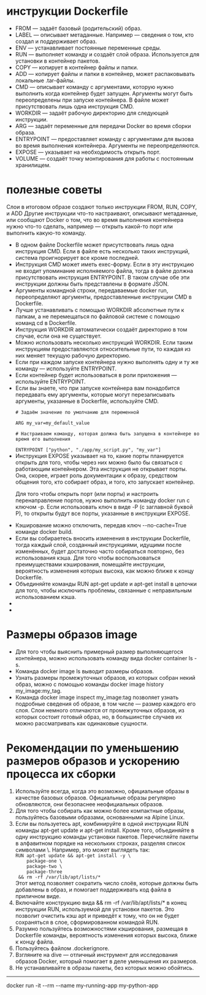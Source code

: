 # инструкции Dockerfile
<ul>
<li>FROM — задаёт базовый (родительский) образ.</li>
<li>LABEL — описывает метаданные. Например — сведения о том, кто создал и поддерживает образ.</li>
<li>ENV — устанавливает постоянные переменные среды.</li>
<li>RUN — выполняет команду и создаёт слой образа. Используется для установки в контейнер пакетов.</li>
<li>COPY — копирует в контейнер файлы и папки.</li>
<li>ADD — копирует файлы и папки в контейнер, может распаковывать локальные .tar-файлы.</li>
<li>CMD — описывает команду с аргументами, которую нужно выполнить когда контейнер будет запущен. Аргументы могут быть переопределены при запуске контейнера. В файле может присутствовать лишь одна инструкция CMD.</li>
<li>WORKDIR — задаёт рабочую директорию для следующей инструкции.</li>
<li>ARG — задаёт переменные для передачи Docker во время сборки образа.</li>
<li>ENTRYPOINT — предоставляет команду с аргументами для вызова во время выполнения контейнера. Аргументы не переопределяются.</li>
<li>EXPOSE — указывает на необходимость открыть порт.</li>
<li>VOLUME — создаёт точку монтирования для работы с постоянным хранилищем.</li>

</ul>

# полезные советы

<p>Слои в итоговом образе создают только инструкции FROM, RUN, COPY, и ADD
Другие инструкции что-то настраивают, описывают метаданные, или сообщают Docker о том, что во время выполнения контейнера нужно что-то сделать, например — открыть какой-то порт или выполнить какую-то команду.</p>

<ul>
<li>В одном файле Dockerfile может присутствовать лишь одна инструкция CMD. Если в файле есть несколько таких инструкций, система проигнорирует все кроме последней.</li>
<li>Инструкция CMD может иметь exec-форму. Если в эту инструкцию не входит упоминание исполняемого файла, тогда в файле должна присутствовать инструкция ENTRYPOINT. В таком случае обе эти инструкции должны быть представлены в формате JSON.</li>
<li>Аргументы командной строки, передаваемые docker run, переопределяют аргументы, предоставленные инструкции CMD в Dockerfile.</li>
<li>Лучше устанавливать с помощью WORKDIR абсолютные пути к папкам, а не перемещаться по файловой системе с помощью команд cd в Dockerfile.</li>
<li>Инструкция WORKDIR автоматически создаёт директорию в том случае, если она не существует.</li>
<li>Можно использовать несколько инструкций WORKDIR. Если таким инструкциям предоставляются относительные пути, то каждая из них меняет текущую рабочую директорию.</li>
<li>Если при каждом запуске контейнера нужно выполнять одну и ту же команду — используйте ENTRYPOINT.</li>
<li>Если контейнер будет использоваться в роли приложения — используйте ENTRYPOINT.</li>
<li>Если вы знаете, что при запуске контейнера вам понадобится передавать ему аргументы, которые могут перезаписывать аргументы, указанные в Dockerfile, используйте CMD.</li>
<code>
# Задаём значение по умолчанию для переменной <br>
ARG my_var=my_default_value <br>
# Настраиваем команду, которая должна быть запущена в контейнере во время его выполнения <br>
ENTRYPOINT ["python", "./app/my_script.py", "my_var"]
</code>
<li>Инструкция EXPOSE указывает на то, какие порты планируется открыть для того, чтобы через них можно было бы связаться с работающим контейнером. Эта инструкция не открывает порты. Она, скорее, играет роль документации к образу, средством общения того, кто собирает образ, и того, кто запускает контейнер.

Для того чтобы открыть порт (или порты) и настроить перенаправление портов, нужно выполнить команду docker run с ключом -p. Если использовать ключ в виде -P (с заглавной буквой P), то открыты будут все порты, указанные в инструкции EXPOSE.</li>
<li>Кэширование можно отключить, передав ключ --no-cache=True команде docker build.</li>
<li>Если вы собираетесь вносить изменения в инструкции Dockerfile, тогда каждый слой, созданный инструкциями, идущими после изменённых, будет достаточно часто собираться повторно, без использования кэша. Для того чтобы воспользоваться преимуществами кэширования, помещайте инструкции, вероятность изменения которых высока, как можно ближе к концу Dockerfile.</li>
<li>Объединяйте команды RUN apt-get update и apt-get install в цепочки для того, чтобы исключить проблемы, связанные с неправильным использованием кэша.</li>
<li></li>
<li></li>
</ul>

# Размеры образов image
<ul>
<li>Для того чтобы выяснить примерный размер выполняющегося контейнера, можно использовать команду вида docker container ls -s.</li>
<li>Команда docker image ls выводит размеры образов.</li>
<li>Узнать размеры промежуточных образов, из которых собран некий образ, можно с помощью команды docker image history my_image:my_tag.</li>
<li>Команда docker image inspect my_image:tag позволяет узнать подробные сведения об образе, в том числе — размер каждого его слоя. Слои немного отличаются от промежуточных образов, из которых состоит готовый образ, но, в большинстве случаев их можно рассматривать как одинаковые сущности.</li>
</ul>

# Рекомендации по уменьшению размеров образов и ускорению процесса их сборки

<ol>
<li>Используйте всегда, когда это возможно, официальные образы в качестве базовых образов. Официальные образы регулярно обновляются, они безопаснее неофициальных образов.</li>
<li>Для того чтобы собирать как можно более компактные образы, пользуйтесь базовыми образами, основанными на Alpine Linux.</li>
<li>Если вы пользуетесь apt, комбинируйте в одной инструкции RUN команды apt-get update и apt-get install. Кроме того, объединяйте в одну инструкцию команды установки пакетов. Перечисляйте пакеты в алфавитном порядке на нескольких строках, разделяя список символами \. Например, это может выглядеть так:
<code>
RUN apt-get update && apt-get install -y \
    package-one \
    package-two \
    package-three
 && rm -rf /var/lib/apt/lists/*
</code>
Этот метод позволяет сократить число слоёв, которые должны быть добавлены в образ, и помогает поддерживать код файла в приличном виде.
</li>
<li>Включайте конструкцию вида && rm -rf /var/lib/apt/lists/* в конец инструкции RUN, используемой для установки пакетов. Это позволит очистить кэш apt и приведёт к тому, что он не будет сохраняться в слое, сформированном командой RUN.</li>
<li>Разумно пользуйтесь возможностями кэширования, размещая в Dockerfile команды, вероятность изменения которых высока, ближе к концу файла.</li>
<li>Пользуйтесь файлом .dockerignore.</li>
<li>Взгляните на dive — отличный инструмент для исследования образов Docker, который помогает в деле уменьшения их размеров.</li>
<li>Не устанавливайте в образы пакеты, без которых можно обойтись.</li>
</ol>

---------------------------------------------------------------
<p>docker run -it --rm --name my-running-app my-python-app</p>